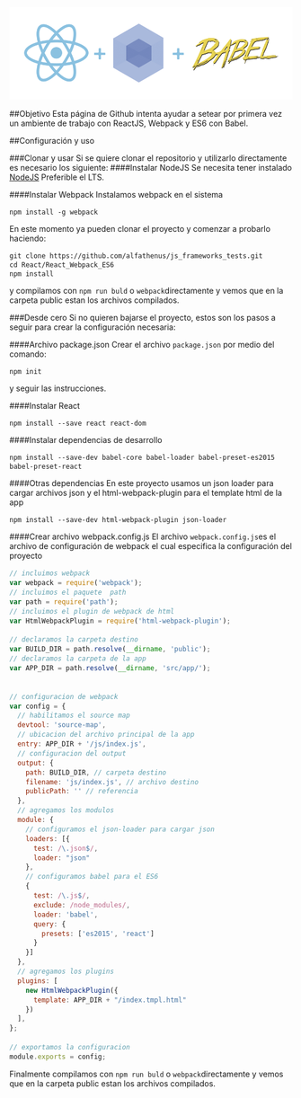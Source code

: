 ![React + Webpack + ES6](https://raw.githubusercontent.com/alfathenus/js_frameworks_tests/master/React/react-webpack-es6.png "React + Webpack + ES6")

##Objetivo
Esta página de Github intenta ayudar a setear por primera vez un ambiente de trabajo con ReactJS, Webpack y ES6 con Babel.

##Configuración y uso

###Clonar y usar
Si se quiere clonar el repositorio y utilizarlo directamente es necesario los siguiente:
####Instalar NodeJS
Se necesita tener instalado [NodeJS](https://nodejs.org) Preferible el LTS.

####Instalar Webpack
Instalamos webpack en el sistema
```
npm install -g webpack
```

En este momento ya pueden clonar el proyecto y comenzar a probarlo haciendo:
```
git clone https://github.com/alfathenus/js_frameworks_tests.git
cd React/React_Webpack_ES6
npm install
```
y compilamos con `npm run buld` o `webpack`directamente  y vemos que en la carpeta public estan los archivos compilados.

###Desde cero
Si no quieren bajarse el proyecto, estos son los pasos a seguir para crear la configuración necesaria:

####Archivo package.json
Crear el archivo `package.json` por medio del comando:
```
npm init
```
y seguir las instrucciones.

####Instalar React
```
npm install --save react react-dom
```

####Instalar dependencias de desarrollo
```
npm install --save-dev babel-core babel-loader babel-preset-es2015 babel-preset-react
```

####Otras dependencias
En este proyecto usamos un json loader para cargar archivos json y el html-webpack-plugin para el template html de la app
```
npm install --save-dev html-webpack-plugin json-loader
```

####Crear archivo webpack.config.js
El archivo `webpack.config.js`es el archivo de configuración de webpack el cual especifica la configuración del proyecto
```javascript
// incluimos webpack
var webpack = require('webpack');
// incluimos el paquete  path
var path = require('path');
// incluimos el plugin de webpack de html
var HtmlWebpackPlugin = require('html-webpack-plugin');

// declaramos la carpeta destino
var BUILD_DIR = path.resolve(__dirname, 'public');
// declaramos la carpeta de la app
var APP_DIR = path.resolve(__dirname, 'src/app/');


// configuracion de webpack
var config = {
  // habilitamos el source map
  devtool: 'source-map',
  // ubicacion del archivo principal de la app
  entry: APP_DIR + '/js/index.js',
  // configuracion del output
  output: {
    path: BUILD_DIR, // carpeta destino
    filename: 'js/index.js', // archivo destino
    publicPath: '' // referencia
  },
  // agregamos los modulos
  module: {
    // configuramos el json-loader para cargar json
    loaders: [{
      test: /\.json$/,
      loader: "json"
    }, 
    // configuramos babel para el ES6
    {
      test: /\.js$/,
      exclude: /node_modules/,
      loader: 'babel',
      query: {
        presets: ['es2015', 'react']
      }
    }]
  },
  // agregamos los plugins
  plugins: [
    new HtmlWebpackPlugin({
      template: APP_DIR + "/index.tmpl.html"
    })
  ],
};

// exportamos la configuracion
module.exports = config;
```

Finalmente compilamos con `npm run buld` o `webpack`directamente y vemos que en la carpeta public estan los archivos compilados.